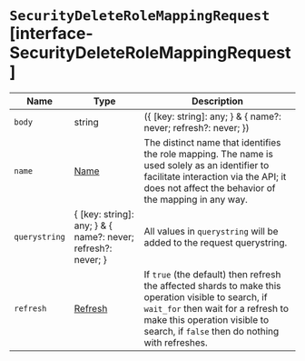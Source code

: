 # `SecurityDeleteRoleMappingRequest` [interface-SecurityDeleteRoleMappingRequest]

| Name | Type | Description |
| - | - | - |
| `body` | string | ({ [key: string]: any; } & { name?: never; refresh?: never; }) | All values in `body` will be added to the request body. |
| `name` | [Name](./Name.md) | The distinct name that identifies the role mapping. The name is used solely as an identifier to facilitate interaction via the API; it does not affect the behavior of the mapping in any way. |
| `querystring` | { [key: string]: any; } & { name?: never; refresh?: never; } | All values in `querystring` will be added to the request querystring. |
| `refresh` | [Refresh](./Refresh.md) | If `true` (the default) then refresh the affected shards to make this operation visible to search, if `wait_for` then wait for a refresh to make this operation visible to search, if `false` then do nothing with refreshes. |
